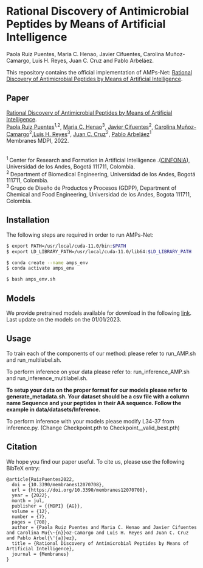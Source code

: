 # Rational Discovery of Antimicrobial Peptides by Means of Artificial Intelligence

Paola Ruiz Puentes, Maria C. Henao, Javier Cifuentes, Carolina Muñoz-Camargo, Luis H. Reyes, Juan C. Cruz  and Pablo Arbeláez.

This repository contains the official implementation of AMPs-Net: [Rational Discovery of Antimicrobial Peptides by Means of Artificial Intelligence](https://www.mdpi.com/2077-0375/12/7/708/htm). 

## Paper

[Rational Discovery of Antimicrobial Peptides by Means of Artificial Intelligence](https://www.mdpi.com/2077-0375/12/7/708/htm).<br/>
[Paola Ruiz Puentes](https://paolaruizp.github.io)<sup>1,2</sup>, [Maria C. Henao](https://www.researchgate.net/profile/Maria-Henao-18)<sup>3</sup>, [Javier Cifuentes](https://scholar.google.com/citations?user=JpVIbNsAAAAJ&hl=es&oi=ao)<sup>2</sup>, [Carolina Muñoz-Camargo](https://scholar.google.com/citations?user=dOIitb4AAAAJ&hl=es&oi=ao)<sup>2</sup>,[Luis H. Reyes](https://scholar.google.com/citations?user=2vO8IrIAAAAJ&hl=es&oi=ao)<sup>3</sup>, [Juan C. Cruz](https://scholar.google.com/citations?user=k--wE0YAAAAJ&hl=es&oi=ao)<sup>2</sup>, [Pablo Arbeláez](https://scholar.google.com.co/citations?user=k0nZO90AAAAJ&hl=en)<sup>1</sup><br/>
Membranes MDPI, 2022.<br><br>

<sup>1 </sup> Center  for  Research  and  Formation  in  Artificial  Intelligence .([CINFONIA](https://cinfonia.uniandes.edu.co/)),  Universidad  de  los  Andes,  Bogotá 111711, Colombia. <br/>
<sup>2 </sup> Department  of  Biomedical  Engineering,  Universidad  de  los  Andes,  Bogotá 111711, Colombia.<br/>
<sup>3 </sup> Grupo de Diseño de Productos y Procesos (GDPP), Department of Chemical and Food Engineering, Universidad de los Andes, Bogota 111711, Colombia.<br/>

## Installation
The following steps are required in order to run AMPs-Net:<br />

```bash
$ export PATH=/usr/local/cuda-11.0/bin:$PATH 
$ export LD_LIBRARY_PATH=/usr/local/cuda-11.0/lib64:$LD_LIBRARY_PATH 

$ conda create --name amps_env 
$ conda activate amps_env 

$ bash amps_env.sh
```

## Models
We provide pretrained models available for download in the following [link](http://157.253.243.19/AMPs-Net/).
Last update on the models on the 01/01/2023.

## Usage
To train each of the components of our method: please refer to run_AMP.sh and run_multilabel.sh.

To perform inference on your data please refer to: run_inference_AMP.sh and run_inference_multilabel.sh.

**To setup your data on the proper format for our models please refer to generate_metadata.sh. Your dataset should be a csv file with a column name Sequence and your peptides in their AA sequence. Follow the example in data/datasets/Inference.**

To perform inference with your models please modify L34-37 from inference.py. (Change Checkpoint.pth to Checkpoint__valid_best.pth)

## Citation

We hope you find our paper useful. To cite us, please use the following BibTeX entry:

```
@article{RuizPuentes2022,
  doi = {10.3390/membranes12070708},
  url = {https://doi.org/10.3390/membranes12070708},
  year = {2022},
  month = jul,
  publisher = {{MDPI} {AG}},
  volume = {12},
  number = {7},
  pages = {708},
  author = {Paola Ruiz Puentes and Maria C. Henao and Javier Cifuentes and Carolina Mu{\~{n}}oz-Camargo and Luis H. Reyes and Juan C. Cruz and Pablo Arbel{\'{a}}ez},
  title = {Rational Discovery of Antimicrobial Peptides by Means of Artificial Intelligence},
  journal = {Membranes}
}
```

